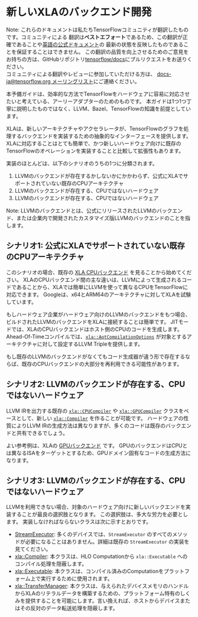 # 新しいXLAのバックエンド開発

Note: これらのドキュメントは私たちTensorFlowコミュニティが翻訳したものです。コミュニティによる
翻訳は**ベストエフォート**であるため、この翻訳が正確であることや[英語の公式ドキュメント](https://www.tensorflow.org/?hl=en)の
最新の状態を反映したものであることを保証することはできません。
この翻訳の品質を向上させるためのご意見をお持ちの方は、GitHubリポジトリ[tensorflow/docs](https://github.com/tensorflow/docs)にプルリクエストをお送りください。
\
コミュニティによる翻訳やレビューに参加していただける方は、
[docs-ja@tensorflow.org メーリングリスト](https://groups.google.com/a/tensorflow.org/forum/#!forum/docs-ja)にご連絡ください。

本予備ガイドは、効率的な方法でTensorFlowをハードウェアに容易に対応させたいと考えている、アーリーアダプターのためのものです。
本ガイドは1つ1つ丁寧に説明したものではなく、LLVM、Bazel、TensorFlowの知識を前提としています。

XLAは、新しいアーキテクチャやアクセラレータが、TensorFlowのグラフを処理するバックエンドを実装するための抽象的なインターフェースを提供します。
XLAに対応することはとても簡単で、かつ新しいハードウェア向けに既存のTensorFlowのオペレーションを実装することと比較して拡張性もあります。

実装のほとんどは、以下のシナリオのうちの1つに分類されます。

1. LLVMのバックエンドが存在するかしないかにかかわらず、公式にXLAでサポートされていない既存のCPUアーキテクチャ
2. LLVMのバックエンドが存在する、CPUではないハードウェア
3. LLVMのバックエンドが存在する、CPUではないハードウェア

Note: LLVMのバックエンドとは、公式にリリースされたLLVMのバックエンド、または企業内で開発されたカスタマイズ版LLVMのバックエンドのことを指します。


## シナリオ1: 公式にXLAでサポートされていない既存のCPUアーキテクチャ

このシナリオの場合、既存の [XLA CPUバックエンド](https://github.com/tensorflow/tensorflow/tree/master/tensorflow/compiler/xla/service/cpu) を見ることから始めてください。
XLAのCPUバックエンド間の主な違いは、LLVMによって生成されるコードであることから、XLAでは簡単にLLVMを使って異なるCPUをTensorFlowに対応できます。
Googleは、x64とARM64のアーキテクチャに対してXLAを試験しています。

もしハードウェア企業がハードウェア向けのLLVMのバックエンドをもつ場合、ビルドされたLLVMのバックエンドをXLAに接続することは簡単です。
JITモードでは、XLAのCPUバックエンドはホスト側のCPUのコードを生成します。
Ahead-Of-Timeコンパイルでは、[`xla::AotCompilationOptions`](https://github.com/tensorflow/tensorflow/blob/master/tensorflow/compiler/xla/service/compiler.h) が対象とするアーキテクチャに対して設定するLLVM Tripleを提供します。

もし既存のLLVMのバックエンドがなくてもコード生成器が違う形で存在するならば、既存のCPUバックエンドの大部分を再利用できる可能性があります。


## シナリオ2: LLVMのバックエンドが存在する、CPUではないハードウェア

LLVM IRを出力する既存の [`xla::CPUCompiler`](https://github.com/tensorflow/tensorflow/blob/master/tensorflow/compiler/xla/service/cpu/cpu_compiler.cc) や [`xla::GPUCompiler`](https://github.com/tensorflow/tensorflow/blob/master/tensorflow/compiler/xla/service/gpu/nvptx_compiler.cc) クラスをベースとして、新しい [`xla::Compiler`](https://github.com/tensorflow/tensorflow/blob/master/tensorflow/compiler/xla/service/compiler.h) を作ることが可能です。
ハードウェアの性質によりLLVM IRの生成方法は異なりますが、多くのコードは既存のバックエンドと共有できるでしょう。

よい参考例は、XLAの [GPUバックエンド](https://github.com/tensorflow/tensorflow/tree/master/tensorflow/compiler/xla/service/gpu) です。
GPUのバックエンドはCPUとは異なるISAをターゲットとするため、GPUドメイン固有なコードの生成方法になります。


## シナリオ3: LLVMのバックエンドが存在する、CPUではないハードウェア

LLVMを利用できない場合、対象のハードウェア向けに新しいバックエンドを実装することが最良の選択肢となります。
この選択肢は、多大な労力を必要とします。
実装しなければならないクラスは次に示すとおりです。

* [StreamExecutor](https://github.com/tensorflow/tensorflow/blob/master/tensorflow/stream_executor/stream_executor.h): 多くのデバイスでは、`StreamExecutor` のすべてのメソッドが必要になることはありません。詳細は既存の `StreamExecutor` の実装を見てください。
* [xla::Compiler](https://github.com/tensorflow/tensorflow/blob/master/tensorflow/compiler/xla/service/compiler.h): 本クラスは、HLO Computationから `xla::Executable` へのコンパイル処理を隠蔽します。
* [xla::Executable](https://github.com/tensorflow/tensorflow/blob/master/tensorflow/compiler/xla/service/executable.h): 本クラスは、コンパイル済みのComputationをプラットフォーム上で実行するために使用されます。
* [xla::TransferManager](https://github.com/tensorflow/tensorflow/blob/master/tensorflow/compiler/xla/service/transfer_manager.h): 本クラスは、与えられたデバイスメモリのハンドルからXLAのリテラルデータを構築するための、プラットフォーム特有のしくみを提供することを可能にします。言い換えれば、ホストからデバイスまたはその反対のデータ転送処理を隠蔽します。

